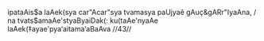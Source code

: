 ipataAis$a laAek(sya car"Acar"sya
tvamasya paUjyaê gAuç&gARr"IyaAna, /
na tvats$amaAe'styaByaiDak(: ku(taAe'nyaAe
laAek(‡ayae'pya‘aitama‘aBaAva //43//